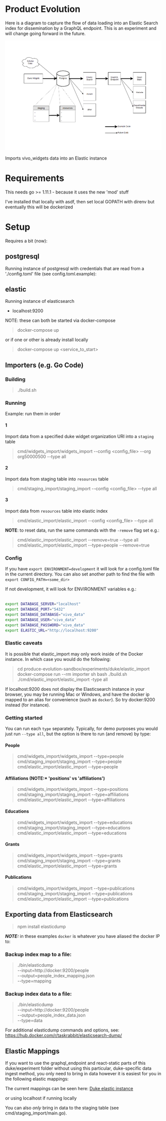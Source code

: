 # Product Evolution

Here is a diagram to capture the flow of data loading into an Elastic Search
index for dissemination by a GraphQL endpoint. This is an experiment and will
change going forward in the future.

![data load flow](docs/product_evolution_flow.png)

Imports vivo_widgets data into an Elastic instance

# Requirements

This needs go >= 1.11.1 - because it uses the new 'mod' stuff

I've installed that locally with asdf, then set local GOPATH with direnv
but eventually this will be dockerized

# Setup

Requires a bit (now):

## postgresql
Running instance of postgresql with credentials that are
read from a './config.toml' file (see config.toml.example):

## elastic
Running instance of elasticsearch
* localhost:9200

NOTE: these can both be started via docker-compose

> docker-compose up

or if one or other is already install locally

> docker-compose up <service_to_start>

## Importers (e.g. Go Code)

### Building

> ./build.sh

### Running

Example: run them in order

#### 1

Import data from a specified duke widget organization URI into a `staging` table

> cmd/widgets_import/widgets_import --config <config_file> --org org50000500 --type all

#### 2

Import data from staging table into `resources` table

> cmd/staging_import/staging_import --config <config_file> --type all


#### 3

Import data from `resources` table into elastic index

> cmd/elastic_import/elastic_import --config <config_file> --type all


**NOTE**: to reset data, run the same commands with the `-remove` flag set e.g.:

> cmd/elastic_import/elastic_import --remove=true --type all
> cmd/elastic_import/elastic_import --type=people --remove=true


### Config

If you have `export ENVIRONMENT=development` it will look for a config.toml file
in the current directory.  You can also set another path to find the file 
with `export CONFIG_PATH=<some_dir>`

If not development, it will look for ENVIRONMENT variables e.g.:

```bash

export DATABASE_SERVER="localhost"
export DATABASE_PORT="5432"
export DATABASE_DATABASE="vivo_data"
export DATABASE_USER="vivo_data"
export DATABASE_PASSWORD="vivo_data"
export ELASTIC_URL="http://localhost:9200"

```

### Elastic caveats

It is possible that elastic_import may only work inside of the Docker instance. In which case you would do the following:

> cd produce-evolution-sandbox/experiments/duke/elastic_import
> docker-compose run --rm importer sh
> bash
> ./build.sh
> ./cmd/elastic_import/elastic_import -type all

If localhost:9200 does not display the Elasticsearch instance in your browser, you may be running
Mac or Windows, and have the docker ip mapped to an alias for convenience (such as `docker`).
So try docker:9200 instead (for instance).


### Getting started

You can run each `type` separately.  Typically, for demo purposes you would just
run `--type all`, but the option is there to run (and remove) by type:

#### People
> cmd/widgets_import/widgets_import --type=people
> cmd/staging_import/staging_import --type=people
> cmd/elastic_import/elastic_import --type=people

#### Affiliations (**NOTE:*** 'positions' vs 'affiliations')
> cmd/widgets_import/widgets_import --type=positions
> cmd/staging_import/staging_import --type=affiliations
> cmd/elastic_import/elastic_import --type=affiliations

#### Educations
> cmd/widgets_import/widgets_import --type=educations
> cmd/staging_import/staging_import --type=educations
> cmd/elastic_import/elastic_import --type=educations

#### Grants
> cmd/widgets_import/widgets_import --type=grants
> cmd/staging_import/staging_import --type=grants
> cmd/elastic_import/elastic_import --type=grants

#### Publications
> cmd/widgets_import/widgets_import --type=publications
> cmd/staging_import/staging_import --type=publications
> cmd/elastic_import/elastic_import --type=publications


## Exporting data from Elasticsearch
> npm install elasticdump

***NOTE:*** in these examples `docker` is whatever you have aliased the docker IP to:

### Backup index map to a file:
> ./bin/elasticdump \
  --input=http://docker:9200/people \
  --output=people_index_mapping.json \
  --type=mapping

### Backup index data to a file:
> ./bin/elasticdump \
  --input=http://docker:9200/people \
  --output=people_index_data.json \
  --type=data

For additional elasticdump commands and options, see: https://hub.docker.com/r/taskrabbit/elasticsearch-dump/

## Elastic Mappings

If you want to use the graphql_endpoint and react-static parts of this duke/experiment
folder without using this particular, duke-specific data ingest method, you only need
to bring in data however it is easiest for you in the following elastic mappings:

The current mappings can be seen here:
[Duke elastic instance](https://elasticsearch-ads-graphql-elastic.cloud.duke.edu/_mappings)

or using localhost if running locally

You can also *only* bring in data to the staging table (see cmd/staging_import/main.go).

